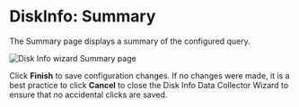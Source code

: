 # DiskInfo: Summary

The Summary page displays a summary of the configured query.

![Disk Info wizard Summary page](/img/product_docs/accessanalyzer/11.6/admin/datacollector/adinventory/summary.webp)

Click **Finish** to save configuration changes. If no changes were made, it is a best practice to
click **Cancel** to close the Disk Info Data Collector Wizard to ensure that no accidental clicks
are saved.
